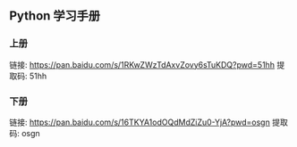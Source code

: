 ## Python 学习手册

### 上册

链接: https://pan.baidu.com/s/1RKwZWzTdAxvZovy6sTuKDQ?pwd=51hh 提取码: 51hh

### 下册

链接: https://pan.baidu.com/s/16TKYA1odOQdMdZiZu0-YjA?pwd=osgn 提取码: osgn